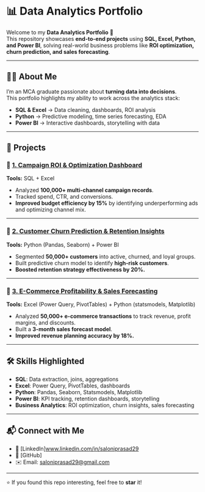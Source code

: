 # 📊 Data Analytics Portfolio  

Welcome to my **Data Analytics Portfolio** 🚀  
This repository showcases **end-to-end projects** using **SQL, Excel, Python, and Power BI**, solving real-world business problems like **ROI optimization, churn prediction, and sales forecasting**.  

---

## 👩‍💻 About Me  
I’m an MCA graduate passionate about **turning data into decisions**.  
This portfolio highlights my ability to work across the analytics stack:  
- **SQL & Excel** → Data cleaning, dashboards, ROI analysis  
- **Python** → Predictive modeling, time series forecasting, EDA  
- **Power BI** → Interactive dashboards, storytelling with data  

---

## 📂 Projects  

### 🔹 [1. Campaign ROI & Optimization Dashboard](1_Campaign_ROI_Dashboard)  
**Tools:** SQL + Excel  
- Analyzed **100,000+ multi-channel campaign records**.  
- Tracked spend, CTR, and conversions.  
- **Improved budget efficiency by 15%** by identifying underperforming ads and optimizing channel mix.  

---

### 🔹 [2. Customer Churn Prediction & Retention Insights](2_Customer_Churn_Prediction)  
**Tools:** Python (Pandas, Seaborn) + Power BI  
- Segmented **50,000+ customers** into active, churned, and loyal groups.  
- Built predictive churn model to identify **high-risk customers**.  
- **Boosted retention strategy effectiveness by 20%.**  

---

### 🔹 [3. E-Commerce Profitability & Sales Forecasting](3_Ecommerce_Sales_Forecast)  
**Tools:** Excel (Power Query, PivotTables) + Python (statsmodels, Matplotlib)  
- Analyzed **50,000+ e-commerce transactions** to track revenue, profit margins, and discounts.  
- Built a **3-month sales forecast model**.  
- **Improved revenue planning accuracy by 18%.**  

---

## 🛠️ Skills Highlighted  
- **SQL**: Data extraction, joins, aggregations  
- **Excel**: Power Query, PivotTables, dashboards  
- **Python**: Pandas, Seaborn, Statsmodels, Matplotlib  
- **Power BI**: KPI tracking, retention dashboards, storytelling  
- **Business Analytics**: ROI optimization, churn insights, sales forecasting  

---

## 📬 Connect with Me  
- 💼 [LinkedIn]www.linkedin.com/in/saloniprasad29
- 📂 [GitHub]  
- ✉️ Email: saloniprasad29@gmail.com  

---

⭐ If you found this repo interesting, feel free to **star** it!  
